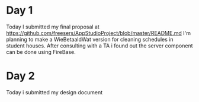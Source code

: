 # Day 1

Today I submitted my final proposal at https://github.com/freesers/AppStudioProject/blob/master/README.md
I'm planning to make a WieBetaaldWat version for cleaning schedules in student houses. After consulting with a TA i found out the server
component can be done using FireBase. 

# Day 2 

Today i submitted my design document
